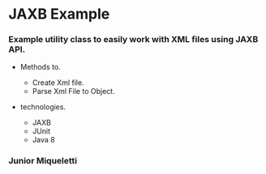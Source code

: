 # JAXB Example

### Example utility class to easily work with XML files using JAXB API.

* Methods to.
  * Create Xml file.
  * Parse Xml File to Object.

* technologies.
  *  JAXB
  *  JUnit
  *  Java 8
 
### Junior Miqueletti
